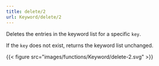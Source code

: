 ```yaml
---
title: delete/2
url: Keyword/delete/2
---
```



Deletes the entries in the keyword list for a specific `key`.

If the `key` does not exist, returns the keyword list unchanged.

{{< figure src="images/functions/Keyword/delete-2.svg" >}}
